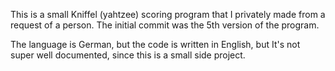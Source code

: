 This is a small Kniffel (yahtzee) scoring program that I privately made from a request of a person.
The initial commit was the 5th version of the program.

The language is German, but the code is written in English, but It's not super well documented, since this is a small side project.
